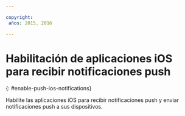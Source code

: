 ```yaml
---

copyright:
 años: 2015, 2016

---
```


# Habilitación de aplicaciones iOS para recibir notificaciones push
{: #enable-push-ios-notifications}

Habilite las aplicaciones iOS para recibir notificaciones push y enviar notificaciones push a
  sus dispositivos.
